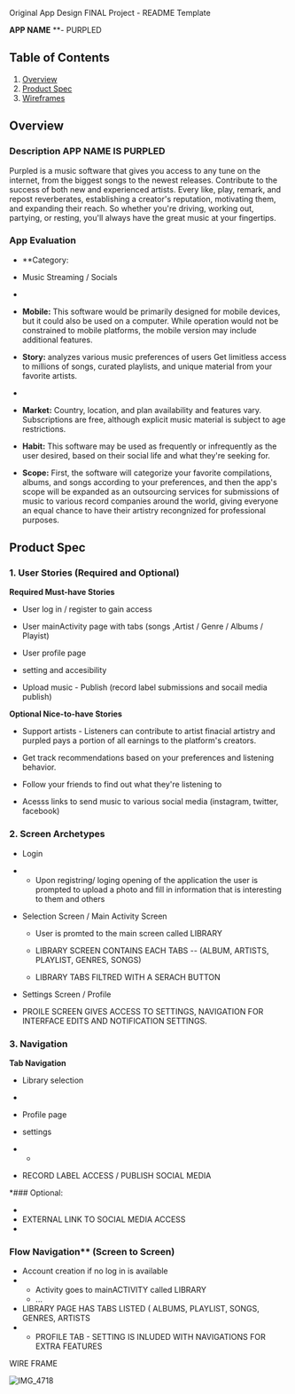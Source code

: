 Original App Design FINAL Project - README Template


**APP NAME**  **- PURPLED

## Table of Contents
1. [Overview](#Overview)
1. [Product Spec](#Product-Spec)
1. [Wireframes](#Wireframes)


## Overview
### Description APP NAME IS PURPLED 


Purpled is a music software that gives you access to any tune on the internet, from the biggest songs to the newest releases. Contribute to the success of both new and experienced artists. Every like, play, remark, and repost reverberates, establishing a creator's reputation, motivating them, and expanding their reach. So whether you're driving, working out, partying, or resting, you'll always have the great music at your fingertips.

### App Evaluation


- **Category: 
- Music Streaming / Socials 
- 
- **Mobile:** This software would be primarily designed for mobile devices, but it could also be used on a computer. While operation would not be constrained to mobile platforms, the mobile version may include additional features.

- **Story:** analyzes various music preferences of users Get limitless access to millions of songs, curated playlists, and unique material from your favorite artists.
- 
- **Market:** Country, location, and plan availability and features vary. Subscriptions are free, although explicit music material is subject to age restrictions.

- **Habit:** This software may be used as frequently or infrequently as the user desired, based on their social life and what they're seeking for.
 
- **Scope:** First, the software will categorize your favorite compilations, albums, and songs according to your preferences, and then the app's scope will be expanded as an outsourcing services for submissions of music to various record companies around the world, giving everyone an equal chance to have their artistry recongnized for professional purposes.

## Product Spec

### 1. User Stories (Required and Optional)

**Required Must-have Stories**

* User log in / register to gain access

* User mainActivity page with tabs (songs ,Artist / Genre / Albums / Playist) 
 
* User profile page

* setting and accesibility 

* Upload music - Publish (record label submissions and socail media publish)
 
**Optional Nice-to-have Stories**

* Support artists - Listeners can contribute to artist finacial artistry and  purpled pays a portion of all earnings to the platform's creators.
 
* Get track recommendations based on your preferences and listening behavior.
 
* Follow your friends to find out what they're listening to
 
* Acesss links  to send music to various social media (instagram, twitter, facebook)

### 2. Screen Archetypes

* Login
*
   * Upon registring/ loging opening of the application the user is prompted to upload a photo and fill in information that is interesting to them and others
   
* Selection Screen / Main Activity Screen
 
   * User is promted to the main screen called LIBRARY 
    
   * LIBRARY SCREEN CONTAINS EACH TABS -- (ALBUM, ARTISTS, PLAYLIST, GENRES, SONGS)
    
   * LIBRARY TABS FILTRED WITH A SERACH BUTTON


* Settings Screen / Profile
* 
  PROILE SCREEN GIVES ACCESS TO SETTINGS, NAVIGATION FOR INTERFACE EDITS AND NOTIFICATION SETTINGS.
  
### 3. Navigation

**Tab Navigation** 

* Library selection
* 
*  Profile page

*   settings 
*   *  
*   RECORD LABEL ACCESS / PUBLISH SOCIAL MEDIA

*### Optional:


*   
*    EXTERNAL LINK TO SOCIAL MEDIA ACCESS 
*   
### Flow Navigation** (Screen to Screen)

*  Account creation if no log in is available
* 
   *  Activity goes to mainACTIVITY called LIBRARY 
   * ...
* LIBRARY PAGE HAS TABS LISTED ( ALBUMS, PLAYLIST, SONGS, GENRES, ARTISTS
* 
   * PROFILE TAB - SETTING IS INLUDED WITH NAVIGATIONS FOR EXTRA FEATURES 


WIRE FRAME 


   ![IMG_4718](https://user-images.githubusercontent.com/105090910/173666896-e63747fd-3dbe-41f9-ac21-3417c063a33c.jpg)


